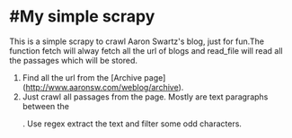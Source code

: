 #My simple scrapy
========

This is a simple scrapy to crawl  Aaron Swartz's blog, just for fun.The function fetch will alway fetch all the url of blogs and
read_file will read all the passages which  will be stored.

1. Find all the url from the [Archive page] (http://www.aaronsw.com/weblog/archive).
2. Just crawl all passages from the page. Mostly are text paragraphs between the <p></p>. Use regex extract the text and filter   some odd characters.


